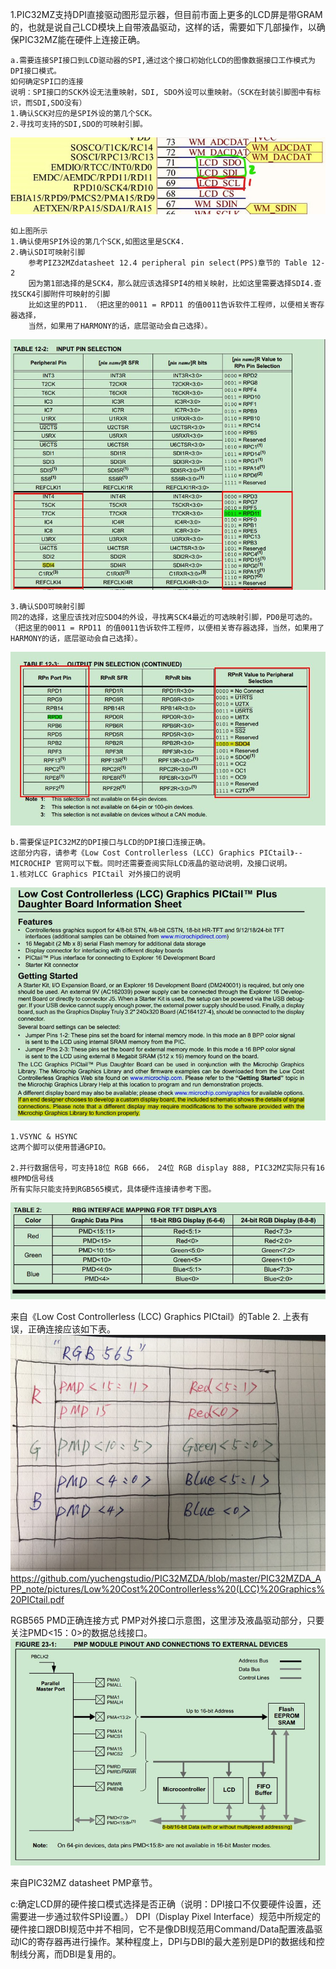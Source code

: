
1.PIC32MZ支持DPI直接驱动图形显示器，但目前市面上更多的LCD屏是带GRAM的，也就是说自己LCD模块上自带液晶驱动，这样的话，需要如下几部操作，以确保PIC32MZ能在硬件上连接正确。

```
a.需要连接SPI接口到LCD驱动器的SPI,通过这个接口初始化LCD的图像数据接口工作模式为DPI接口模式。
如何确定SPI口的连接
说明：SPI接口的SCK外设无法重映射，SDI, SDO外设可以重映射。（SCK在封装引脚图中有标识，而SDI,SDO没有）
1.确认SCK对应的是SPI外设的第几个SCK。
2.寻找可支持的SDI,SDO的可映射引脚。
```
![images](https://github.com/yuchengstudio/PIC32MZDA/blob/master/PIC32MZDA_APP_note/pictures/PIC32MZDA_GRAPHIC_001.jpg)

```
如上图所示
1.确认使用SPI外设的第几个SCK,如图这里是SCK4.
2.确认SDI可映射引脚
    参考PIZ32MZdatasheet 12.4 peripheral pin select(PPS)章节的 Table 12-2
    因为第1部选择的是SCK4，那么就应该选择SPI4的相关映射，比如这里需要选择SDI4.查找SCK4引脚附件可映射的引脚
    比如这里的PD11. （把这里的0011 = RPD11 的值0011告诉软件工程师，以便相关寄存器选择，
    当然，如果用了HARMONY的话，底层驱动会自己选择）。
```
![images](https://github.com/yuchengstudio/PIC32MZDA/blob/master/PIC32MZDA_APP_note/pictures/PIC32MZDA_GRAPHIC_002.jpg)

```
3.确认SDO可映射引脚
同2的选择，这里应该找对应SDO4的外设，寻找离SCK4最近的可选映射引脚，PD0是可选的。
（把这里的0011 = RPD11 的值0011告诉软件工程师，以便相关寄存器选择，当然，如果用了  HARMONY的话，底层驱动会自己选择）。
```
![images](https://github.com/yuchengstudio/PIC32MZDA/blob/master/PIC32MZDA_APP_note/pictures/PIC32MZDA_GRAPHIC_003.jpg)

```
b.需要保证PIC32MZ的DPI接口与LCD的DPI接口连接正确。
这部分内容，请参考《Low Cost Controllerless (LCC) Graphics PICtail》--MICROCHIP 官网可以下载。同时还需要查阅实际LCD液晶的驱动说明，及接口说明。
1.核对LCC Graphics PICtail 对外接口的说明
```
![images](https://github.com/yuchengstudio/PIC32MZDA/blob/master/PIC32MZDA_APP_note/pictures/PIC32MZDA_GRAPHIC_004.jpg)

```
1.VSYNC & HSYNC
这两个脚可以使用普通GPIO。

2.并行数据信号，可支持18位 RGB 666， 24位 RGB display 888, PIC32MZ实际只有16根PMD信号线
所有实际只能支持到RGB565模式，具体硬件连接请参考下图。
```
![images](https://github.com/yuchengstudio/PIC32MZDA/blob/master/PIC32MZDA_APP_note/pictures/PIC32MZDA_GRAPHIC_005.jpg)

来自《Low Cost Controllerless (LCC) Graphics PICtail》的Table 2. 上表有误，正确连接应该如下表。
![images](https://github.com/yuchengstudio/PIC32MZDA/blob/master/PIC32MZDA_APP_note/pictures/PIC32MZDA_GRAPHIC_006.jpg)
https://github.com/yuchengstudio/PIC32MZDA/blob/master/PIC32MZDA_APP_note/pictures/Low%20Cost%20Controllerless%20(LCC)%20Graphics%20PICtail.pdf


 RGB565 PMD正确连接方式
 PMP对外接口示意图，这里涉及液晶驱动部分，只要关注PMD<15：0>的数据总线接口。
 ![images](https://github.com/yuchengstudio/PIC32MZDA/blob/master/PIC32MZDA_APP_note/pictures/PIC32MZDA_GRAPHIC_007.jpg)
 
  来自PIC32MZ datasheet PMP章节。
 

 c:确定LCD屏的硬件接口模式选择是否正确（说明：DPI接口不仅要硬件设置，还需要进一步通过软件SPI设置。）
 DPI（Display Pixel Interface）规范中所规定的硬件接口跟DBI规范中并不相同，它不是像DBI规范用Command/Data配置液晶驱动IC的寄存器再进行操作。某种程度上，DPI与DBI的最大差别是DPI的数据线和控制线分离，而DBI是复用的。
 






